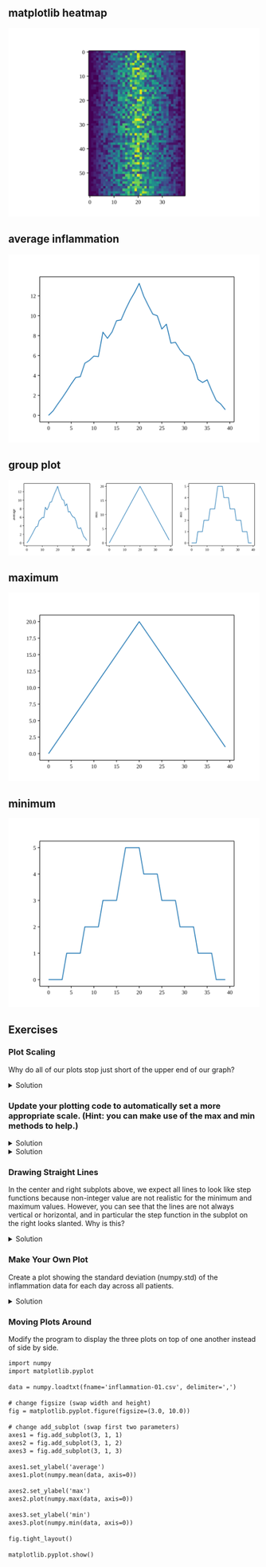 ## matplotlib heatmap

![matplotlib heatmap](img/inflammation-01-imshow.svg)

## average inflammation

![average inflammation](img/inflammation-01-average.svg)

##  group plot

![group plot](img/inflammation-01-group-plot.svg)

## maximum

![maximum](img/inflammation-01-maximum.svg)

## minimum

![minimum](img/inflammation-01-minimum.svg)

## Exercises

### Plot Scaling

Why do all of our plots stop just short of the upper end of our graph?

<details>
<summary>Solution
</summary>
Because matplotlib normally sets x and y axes limits to the min and max of our data (depending on data range).
</details>

### Update your plotting code to automatically set a more appropriate scale. (Hint: you can make use of the max and min methods to help.)

<details>
<summary>Solution
</summary>

```
# One method
axes3.set_ylabel('min')
axes3.plot(numpy.min(data, axis=0))
axes3.set_ylim(0,6)
```

</details>

<details>
<summary>Solution
</summary>

```
# A more automated approach
min_data = numpy.min(data, axis=0)
axes3.set_ylabel('min')
axes3.plot(min_data)
axes3.set_ylim(numpy.min(min_data), numpy.max(min_data) * 1.1)
```

</details>

### Drawing Straight Lines

In the center and right subplots above, we expect all lines to look like step functions because non-integer value are not realistic for the minimum and maximum values. However, you can see that the lines are not always vertical or horizontal, and in particular the step function in the subplot on the right looks slanted. Why is this?

<details>
<summary>Solution
</summary>

Because matplotlib interpolates (draws a straight line) between the points. One way to do avoid this is to use the Matplotlib *drawstyle* option:

```
import numpy
import matplotlib.pyplot

data = numpy.loadtxt(fname='inflammation-01.csv', delimiter=',')

fig = matplotlib.pyplot.figure(figsize=(10.0, 3.0))

axes1 = fig.add_subplot(1, 3, 1)
axes2 = fig.add_subplot(1, 3, 2)
axes3 = fig.add_subplot(1, 3, 3)

axes1.set_ylabel('average')
axes1.plot(numpy.mean(data, axis=0), drawstyle='steps-mid')

axes2.set_ylabel('max')
axes2.plot(numpy.max(data, axis=0), drawstyle='steps-mid')

axes3.set_ylabel('min')
axes3.plot(numpy.min(data, axis=0), drawstyle='steps-mid')

fig.tight_layout()

matplotlib.pyplot.show()
```
</details>

### Make Your Own Plot

Create a plot showing the standard deviation (numpy.std) of the inflammation data for each day across all patients.

<details>
<summary>Solution
</summary>


```
std_plot = matplotlib.pyplot.plot(numpy.std(data, axis=0))
matplotlib.pyplot.show()
```
</details>

### Moving Plots Around

Modify the program to display the three plots on top of one another instead of side by side.

```
import numpy
import matplotlib.pyplot

data = numpy.loadtxt(fname='inflammation-01.csv', delimiter=',')

# change figsize (swap width and height)
fig = matplotlib.pyplot.figure(figsize=(3.0, 10.0))

# change add_subplot (swap first two parameters)
axes1 = fig.add_subplot(3, 1, 1)
axes2 = fig.add_subplot(3, 1, 2)
axes3 = fig.add_subplot(3, 1, 3)

axes1.set_ylabel('average')
axes1.plot(numpy.mean(data, axis=0))

axes2.set_ylabel('max')
axes2.plot(numpy.max(data, axis=0))

axes3.set_ylabel('min')
axes3.plot(numpy.min(data, axis=0))

fig.tight_layout()

matplotlib.pyplot.show()
```
